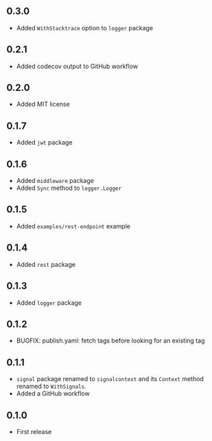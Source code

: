 ## 0.3.0

- Added `WithStacktrace` option to `logger` package

## 0.2.1

- Added codecov output to GitHub workflow

## 0.2.0

- Added MIT license

## 0.1.7

- Added `jwt` package

## 0.1.6

- Added `middleware` package
- Added `Sync` method to `logger.Logger`

## 0.1.5

- Added `examples/rest-endpoint` example

## 0.1.4

- Added `rest` package

## 0.1.3

- Added `logger` package

## 0.1.2

- BUGFIX: publish.yaml: fetch tags before looking for an existing tag

## 0.1.1

- `signal` package renamed to `signalcontext` and its `Context` method renamed
  to `WithSignals`.
- Added a GitHub workflow

## 0.1.0

- First release

